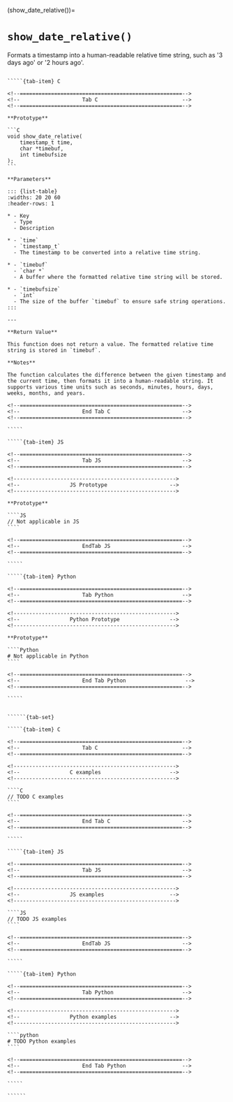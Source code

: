 <!-- ============================================================== -->
(show_date_relative())=
# `show_date_relative()`
<!-- ============================================================== -->

Formats a timestamp into a human-readable relative time string, such as '3 days ago' or '2 hours ago'.

<!------------------------------------------------------------>
<!--                    Prototypes                          -->
<!------------------------------------------------------------>

``````{tab-set}

`````{tab-item} C

<!--====================================================-->
<!--                    Tab C                           -->
<!--====================================================-->

**Prototype**

```C
void show_date_relative(
    timestamp_t time,
    char *timebuf,
    int timebufsize
);
```

**Parameters**

::: {list-table}
:widths: 20 20 60
:header-rows: 1

* - Key
  - Type
  - Description

* - `time`
  - `timestamp_t`
  - The timestamp to be converted into a relative time string.

* - `timebuf`
  - `char *`
  - A buffer where the formatted relative time string will be stored.

* - `timebufsize`
  - `int`
  - The size of the buffer `timebuf` to ensure safe string operations.
:::

---

**Return Value**

This function does not return a value. The formatted relative time string is stored in `timebuf`.

**Notes**

The function calculates the difference between the given timestamp and the current time, then formats it into a human-readable string. It supports various time units such as seconds, minutes, hours, days, weeks, months, and years.

<!--====================================================-->
<!--                    End Tab C                       -->
<!--====================================================-->

`````

`````{tab-item} JS

<!--====================================================-->
<!--                    Tab JS                          -->
<!--====================================================-->

<!---------------------------------------------------->
<!--                JS Prototype                    -->
<!---------------------------------------------------->

**Prototype**

````JS
// Not applicable in JS
````

<!--====================================================-->
<!--                    EndTab JS                       -->
<!--====================================================-->

`````

`````{tab-item} Python

<!--====================================================-->
<!--                    Tab Python                      -->
<!--====================================================-->

<!---------------------------------------------------->
<!--                Python Prototype                -->
<!---------------------------------------------------->

**Prototype**

````Python
# Not applicable in Python
````

<!--====================================================-->
<!--                    End Tab Python                   -->
<!--====================================================-->

`````

``````

<!------------------------------------------------------------>
<!--                    Examples                            -->
<!------------------------------------------------------------>

```````{dropdown} Examples

``````{tab-set}

`````{tab-item} C

<!--====================================================-->
<!--                    Tab C                           -->
<!--====================================================-->

<!---------------------------------------------------->
<!--                C examples                      -->
<!---------------------------------------------------->

````C
// TODO C examples
````

<!--====================================================-->
<!--                    End Tab C                       -->
<!--====================================================-->

`````

`````{tab-item} JS

<!--====================================================-->
<!--                    Tab JS                          -->
<!--====================================================-->

<!---------------------------------------------------->
<!--                JS examples                     -->
<!---------------------------------------------------->

````JS
// TODO JS examples
````

<!--====================================================-->
<!--                    EndTab JS                       -->
<!--====================================================-->

`````

`````{tab-item} Python

<!--====================================================-->
<!--                    Tab Python                      -->
<!--====================================================-->

<!---------------------------------------------------->
<!--                Python examples                 -->
<!---------------------------------------------------->

````python
# TODO Python examples
````

<!--====================================================-->
<!--                    End Tab Python                  -->
<!--====================================================-->

`````

``````

```````

